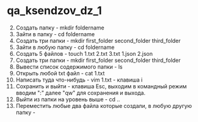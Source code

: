 # qa_ksendzov_dz_1

2. Создать папку - mkdir foldername
3. Зайти в папку - cd foldername
4. Создать три папки - mkdir first_folder second_folder third_folder
5. Зайти в любую папку - cd foldername
6. Создать 5 файлов - touch 1.txt 2.txt 3.txt 1.json 2.json
7. Создать три папки - mkdir first_folder second_folder third_folder
8. Вывести список содержимого папки - ls
9. Открыть любой txt файл - cat 1.txt
10. Написать туда что-нибудь - vim 1.txt - клавиша i
11. Сохранить и выйти - клавиша Esc, выходим в командный режим вводим
    ":" далее "qw" для сохранения и выхода.
12. Выйти из папки на уровень выше - cd ..
13. Переместить любые два файла которые создали, в любую другую папку - 
    
